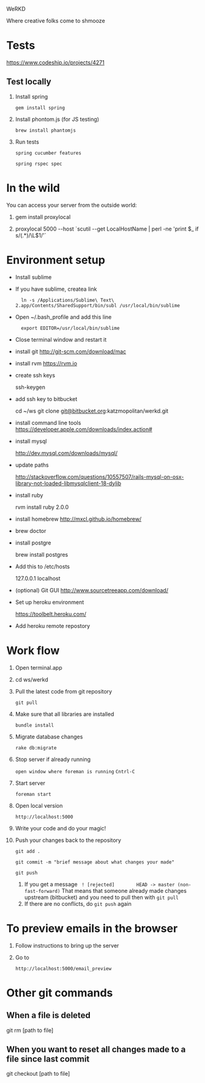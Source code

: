 
WeRKD

Where creative folks come to shmooze

# Tests

https://www.codeship.io/projects/4271

## Test locally

1. Install spring

    `gem install spring`

1. Install phontom.js (for JS testing)

    `brew install phantomjs`

1. Run tests

    `spring cucumber features`

    `spring rspec spec`

# In the wild

You can access your server from the outside world:

1. gem install proxylocal

2. proxylocal 5000 --host \`scutil --get LocalHostName | perl -ne 'print $_ if s/(.*)/\L$1/'\`

# Environment setup

- Install sublime
- If you have sublime, createa link

        ln -s /Applications/Sublime\ Text\ 2.app/Contents/SharedSupport/bin/subl /usr/local/bin/sublime

- Open ~/.bash_profile and add this line

        export EDITOR=/usr/local/bin/sublime

- Close terminal window and restart it
- install git http://git-scm.com/download/mac
- install rvm https://rvm.io
- create ssh keys

	ssh-keygen

- add ssh key to bitbucket

	cd ~/ws
	git clone git@bitbucket.org:katzmopolitan/werkd.git

- install command line tools https://developer.apple.com/downloads/index.action#
- install mysql

	http://dev.mysql.com/downloads/mysql/

- update paths

    http://stackoverflow.com/questions/10557507/rails-mysql-on-osx-library-not-loaded-libmysqlclient-18-dylib

- install ruby

	rvm install ruby 2.0.0

- install homebrew http://mxcl.github.io/homebrew/
- brew doctor
- install postgre

	brew install postgres

- Add this to /etc/hosts

    127.0.0.1 localhost

- (optional) Git GUI http://www.sourcetreeapp.com/download/
- Set up heroku environment

    https://toolbelt.heroku.com/

- Add heroku remote repostory

# Work flow

1. Open terminal.app
2. cd ws/werkd
3. Pull the latest code from git repository

	`git pull`

4. Make sure that all libraries are installed

    `bundle install`

5. Migrate database changes

    `rake db:migrate`

6. Stop server if already running

    `open window where foreman is running`
    `Cntrl-C`

7. Start server

	`foreman start`

8. Open local version

    `http://localhost:5000`

9. Write your code and do your magic!

10. Push your changes back to the repository

    `git add .`

	`git commit -m "brief message about what changes your made"`

	`git push`

    1. If you get a message
	` ! [rejected]        HEAD -> master (non-fast-forward)`
	That means that someone already made changes upstream (bitbucket) and you need to pull then with `git pull`
	2. If there are no conflicts, do `git push` again

# To preview emails in the browser

1. Follow instructions to bring up the server
2. Go to

    `http://localhost:5000/email_preview`

# Other git commands

## When a file is deleted

git rm [path to file]

## When you want to reset all changes made to a file since last commit

git checkout [path to file]
